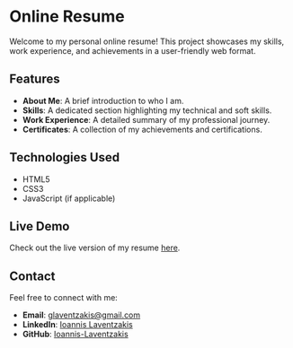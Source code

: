 # Online Resume

Welcome to my personal online resume! This project showcases my skills, work experience, and achievements in a user-friendly web format.

## Features
- **About Me**: A brief introduction to who I am.
- **Skills**: A dedicated section highlighting my technical and soft skills.
- **Work Experience**: A detailed summary of my professional journey.
- **Certificates**: A collection of my achievements and certifications.

## Technologies Used
- HTML5
- CSS3
- JavaScript (if applicable)

## Live Demo
Check out the live version of my resume [here](https://ioannis-laventzakis.github.io/online-resume/).

## Contact
Feel free to connect with me:
- **Email**: glaventzakis@gmail.com
- **LinkedIn**: [Ioannis Laventzakis](https://www.linkedin.com/in/ioannis-laventzakis/)
- **GitHub**: [Ioannis-Laventzakis](https://github.com/Ioannis-Laventzakis)
